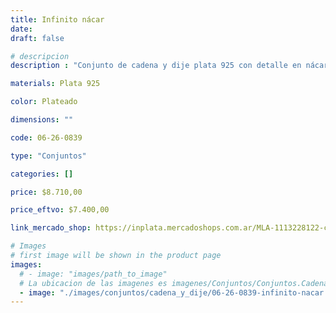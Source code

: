```yaml
---
title: Infinito nácar
date: 
draft: false

# descripcion
description : "Conjunto de cadena y dije plata 925 con detalle en nácar. Largo de cadena 40, 45 o 50 cm a elección."

materials: Plata 925

color: Plateado

dimensions: ""

code: 06-26-0839

type: "Conjuntos"

categories: []

price: $8.710,00

price_eftvo: $7.400,00

link_mercado_shop: https://inplata.mercadoshops.com.ar/MLA-1113228122-conjunto-cadena-y-dije-plata-925-infinito-nácar-_JM

# Images
# first image will be shown in the product page
images:
  # - image: "images/path_to_image"
  # La ubicacion de las imagenes es imagenes/Conjuntos/Conjuntos.Cadena y Dije/06-26-0839-infinito-nacar
  - image: "./images/conjuntos/cadena_y_dije/06-26-0839-infinito-nacar.jpg"
---
```


